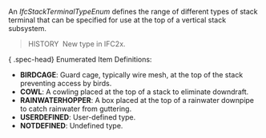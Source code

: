 ﻿An _IfcStackTerminalTypeEnum_ defines the range of different types of stack terminal that can be specified for use at the top of a vertical stack subsystem.

> HISTORY&nbsp; New type in IFC2x.

{ .spec-head}
Enumerated Item Definitions:

* **BIRDCAGE**: Guard cage, typically wire mesh, at the top of the stack preventing access by birds.
* **COWL**: A cowling placed at the top of a stack to eliminate downdraft.
* **RAINWATERHOPPER**: A box placed at the top of a rainwater downpipe to catch rainwater from guttering.
* **USERDEFINED**: User-defined type.
* **NOTDEFINED**: Undefined type.
